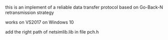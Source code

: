 this is an implement of a reliable data transfer protocol based on Go-Back-N retransmission strategy

works on VS2017 on Windows 10

add the right path of netsimlib.lib in file pch.h
